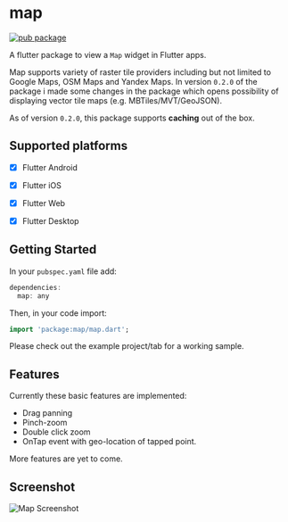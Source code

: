 # map
[![pub package](https://img.shields.io/pub/v/map.svg)](https://pub.dartlang.org/packages/map)

A flutter package to view a `Map` widget in Flutter apps.

Map supports variety of raster tile providers including but not limited to Google Maps, OSM Maps and Yandex Maps. In version `0.2.0` of the package i made some changes in the package which opens possibility of displaying vector tile maps (e.g. MBTiles/MVT/GeoJSON).

As of version `0.2.0`, this package supports **caching** out of the box.

## Supported platforms

* [x] Flutter Android
* [x] Flutter iOS
* [x] Flutter Web
* [x] Flutter Desktop


## Getting Started

In your `pubspec.yaml` file add:

```dart
dependencies:
  map: any
```
Then, in your code import:

```dart
import 'package:map/map.dart';
```

Please check out the example project/tab for a working sample.

## Features

Currently these basic features are implemented:

- Drag panning
- Pinch-zoom
- Double click zoom
- OnTap event with geo-location of tapped point.

More features are yet to come.


## Screenshot

![Map Screenshot](screenshots/map01.png)
